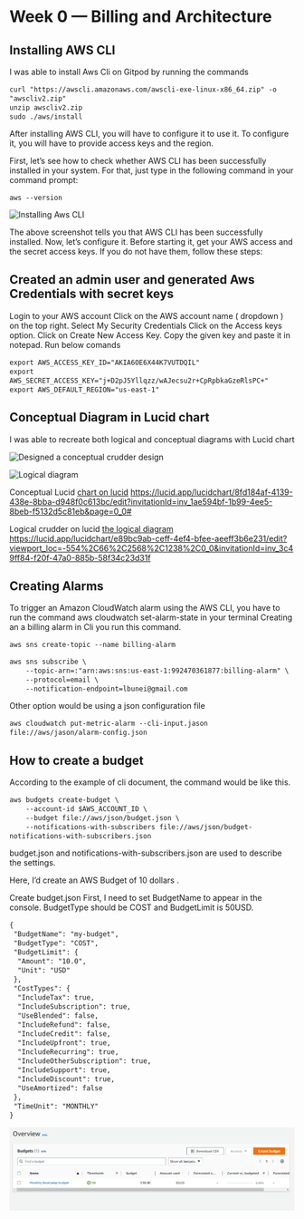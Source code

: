 # Week 0 — Billing and Architecture
## Installing AWS CLI
I was able to install Aws Cli on Gitpod by running the  commands 

```
curl "https://awscli.amazonaws.com/awscli-exe-linux-x86_64.zip" -o "awscliv2.zip"
unzip awscliv2.zip
sudo ./aws/install
```

After installing AWS CLI, you will have to configure it to use it. To configure it, you will have to provide access keys and the region.

First, let’s see how to check whether AWS CLI has been successfully installed in your system. For that, just type in the following command in your command prompt:


```
aws --version
````
![Installing Aws CLI](assets/aws%20version.png)

The above screenshot tells you that AWS CLI has been successfully installed. Now, let’s configure it. Before starting it, get your AWS access and the secret access keys. If you do not have them, follow these steps:

## Created an admin user and generated Aws Credentials with secret keys
Login to your AWS account
Click on the AWS account name ( dropdown ) on the top right.
Select My Security Credentials
Click on the Access keys option.  Click on Create New Access Key.
Copy the given key and paste it in notepad.
Run below comands

```
export AWS_ACCESS_KEY_ID="AKIA6OE6X44K7VUTDQIL"
export AWS_SECRET_ACCESS_KEY="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"
export AWS_DEFAULT_REGION="us-east-1"

```


## Conceptual Diagram in Lucid chart

I was able to recreate both logical and conceptual diagrams with Lucid chart

![Designed a conceptual crudder design](assets/crudder%20conceptual.png)

![Logical diagram](assets/Crudder%20logical%20diagram.png)



Conceptual Lucid [ chart on lucid]()
https://lucid.app/lucidchart/8fd184af-4139-438e-8bba-d948f0c613bc/edit?invitationId=inv_1ae594bf-1b99-4ee5-8beb-f5132d5c81eb&page=0_0#

Logical crudder on lucid [the logical diagram]()
https://lucid.app/lucidchart/e89bc9ab-ceff-4ef4-bfee-aeeff3b6e231/edit?viewport_loc=-554%2C66%2C2568%2C1238%2C0_0&invitationId=inv_3c49ff84-f20f-47a0-885b-58f34c23d31f




## Creating Alarms

To trigger  an Amazon CloudWatch alarm using the AWS CLI, you have to run the command aws cloudwatch set-alarm-state in your terminal
Creating an  a billing alarm in Cli you run this command.
```
aws sns create-topic --name billing-alarm
```

```
aws sns subscribe \
    --topic-arn=:"arn:aws:sns:us-east-1:992470361877:billing-alarm" \
    --protocol=email \
    --notification-endpoint=lbunei@gmail.com

```
Other option would be using a json configuration file
```
aws cloudwatch put-metric-alarm --cli-input.jason file://aws/jason/alarm-config.json

````

## How to create a budget

According to the example of cli document, the command would be like this.
```
aws budgets create-budget \
    --account-id $AWS_ACCOUNT_ID \
    --budget file://aws/json/budget.json \
    --notifications-with-subscribers file://aws/json/budget-notifications-with-subscribers.json 

````

budget.json and notifications-with-subscribers.json are used to describe the settings.


Here, I’d create an AWS Budget of 10 dollars .

Create budget.json
First, I need to set BudgetName to appear in the console. BudgetType should be COST and BudgetLimit is 50USD.
```
{
 "BudgetName": "my-budget",
 "BudgetType": "COST",
 "BudgetLimit": {
  "Amount": "10.0",
  "Unit": "USD"
 },
 "CostTypes": {
  "IncludeTax": true,
  "IncludeSubscription": true,
  "UseBlended": false,
  "IncludeRefund": false,
  "IncludeCredit": false,
  "IncludeUpfront": true,
  "IncludeRecurring": true,
  "IncludeOtherSubscription": true,
  "IncludeSupport": true,
  "IncludeDiscount": true,
  "UseAmortized": false
 },
 "TimeUnit": "MONTHLY"
}

 ```
 ![the budget created](assets/montly%20budget.png)
 

